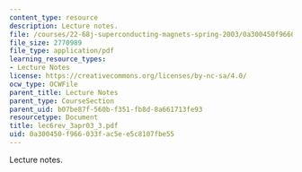 ```yaml
---
content_type: resource
description: Lecture notes.
file: /courses/22-68j-superconducting-magnets-spring-2003/0a300450f966033fac5ee5c8107fbe55_lec6rev_3apr03_3.pdf
file_size: 2770989
file_type: application/pdf
learning_resource_types:
- Lecture Notes
license: https://creativecommons.org/licenses/by-nc-sa/4.0/
ocw_type: OCWFile
parent_title: Lecture Notes
parent_type: CourseSection
parent_uid: b07be87f-560b-f351-fb8d-8a661713fe93
resourcetype: Document
title: lec6rev_3apr03_3.pdf
uid: 0a300450-f966-033f-ac5e-e5c8107fbe55
---
```

Lecture notes.